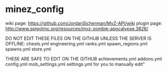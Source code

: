 # minez_config
wiki page: https://github.com/JordanSicherman/MyZ-API/wiki
plugin page: http://www.spigotmc.org/resources/myz-zombie-apocalypse.3826/

DO NOT EDIT THESE FILES ON THE GITHUB UNLESS THE SERVER IS OFFLINE:
chests.yml
engineering.yml
ranks.yml
spawn_regions.yml
spawns.yml
store.yml

THESE ARE SAFE TO EDIT ON THE GITHUB
achievements.yml
addons.yml
config.yml
mob_settings.yml
settings.yml
for you to manually edit"
